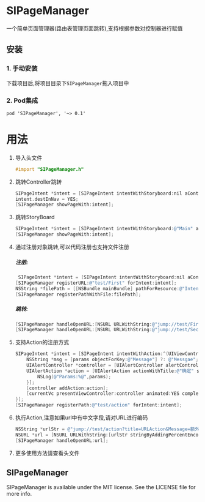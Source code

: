 # SIPageManager

一个简单页面管理器(路由表管理页面跳转),支持根据参数对控制器进行赋值

## 安装
### 1. 手动安装
下载项目后,将项目目录下`SIPageManager`拖入项目中

### 2. Pod集成
```
pod 'SIPageManager', '~> 0.1'
```

# 用法

1. 导入头文件

	```objective-c
	#import "SIPageManager.h"
	```

2. 跳转Controller跳转
		
	```objective-c
    SIPageIntent *intent = [SIPageIntent intentWithStoryboard:nil aController:@"PresentViewController" method:SIIntentMethodPresent withParameters:@{@"title":@"present"}];
    intent.destInNav = YES;
    [SIPageManager showPageWith:intent];
    ```
    	
3. 跳转StoryBoard
	
	```objective-c
    SIPageIntent *intent = [SIPageIntent intentWithStoryboard:@"Main" aController:@"StoryboardOneViewController" method:SIIntentMethodPush withParameters:@{@"title":@"Storyboard"}];
    [SIPageManager showPageWith:intent];
    ```
    	
4. 通过注册对象跳转,可以代码注册也支持文件注册
	
	##### 注册:
	
	```objective-c
	 SIPageIntent *intent = [SIPageIntent intentWithStoryboard:nil aController:@"URLViewController" method:SIIntentMethodPush];
    [SIPageManager registerURL:@"test/First" forIntent:intent];
    NSString *filePath = [[NSBundle mainBundle] pathForResource:@"Intent" ofType:@"plist"];
    [SIPageManager registerPathWithFile:filePath];
	```
	
	##### 跳转:
	
	```objective-c
	[SIPageManager handleOpenURL:[NSURL URLWithString:@"jump://test/First?title=URLJump"]];
	[SIPageManager handleOpenURL:[NSURL URLWithString:@"jump://test/Second?title=URL2Jump"]];
	```	
			
5. 支持Action的注册方式
	
	```objective-c
    SIPageIntent *intent = [SIPageIntent intentWithAction:^(UIViewController *currentVc, NSDictionary *params) {
        NSString *msg = [params objectForKey:@"Message"] ?: @"Messgae";
        UIAlertController *controller = [UIAlertController alertControllerWithTitle:@"Title" message:msg preferredStyle:UIAlertControllerStyleAlert];
        UIAlertAction *action = [UIAlertAction actionWithTitle:@"确定" style:UIAlertActionStyleDefault handler:^(UIAlertAction * _Nonnull action) {
            NSLog(@"Params:%@",params);
        }];
        [controller addAction:action];
        [currentVc presentViewController:controller animated:YES completion:nil];
    }];
    [SIPageManager registerPath:@"test/action" forIntent:intent];
    ```
    	
6. 执行Action,注意如果url中有中文字段,请对URL进行编码


	```objective-c
    NSString *urlStr = @"jump://test/action?title=URLAction&Message=额外消息";
    NSURL *url = [NSURL URLWithString:[urlStr stringByAddingPercentEncodingWithAllowedCharacters:[NSCharacterSet URLQueryAllowedCharacterSet]]];
    [SIPageManager handleOpenURL:url];
    ```
    
7. 更多使用方法请查看头文件
    	

## SIPageManager
SIPageManager is available under the MIT license. See the LICENSE file for more info.
